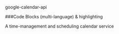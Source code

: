 google-calendar-api

###Code Blocks (multi-language) & highlighting

A time-management and scheduling calendar service
